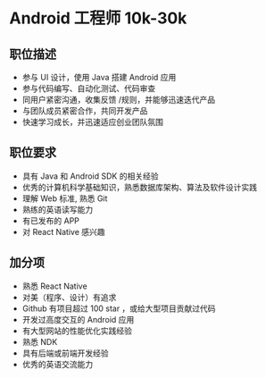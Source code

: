 # Android 工程师 10k-30k

## 职位描述

* 参与 UI 设计，使用 Java 搭建 Android 应用
* 参与代码编写、自动化测试、代码审查
* 同用户紧密沟通，收集反馈 /规则，并能够迅速迭代产品
* 与团队成员紧密合作，共同开发产品
* 快速学习成长，并迅速适应创业团队氛围

## 职位要求

* 具有 Java 和 Android SDK 的相关经验
* 优秀的计算机科学基础知识，熟悉数据库架构、算法及软件设计实践
* 理解 Web 标准, 熟悉 Git
* 熟练的英语读写能力
* 有已发布的 APP
* 对 React Native 感兴趣

## 加分项

* 熟悉 React Native
* 对美（程序、设计）有追求
* Github 有项目超过 100 star ，或给大型项目贡献过代码
* 开发过高度交互的 Android 应用
* 有大型网站的性能优化实践经验
* 熟悉 NDK
* 具有后端或前端开发经验
* 优秀的英语交流能力
